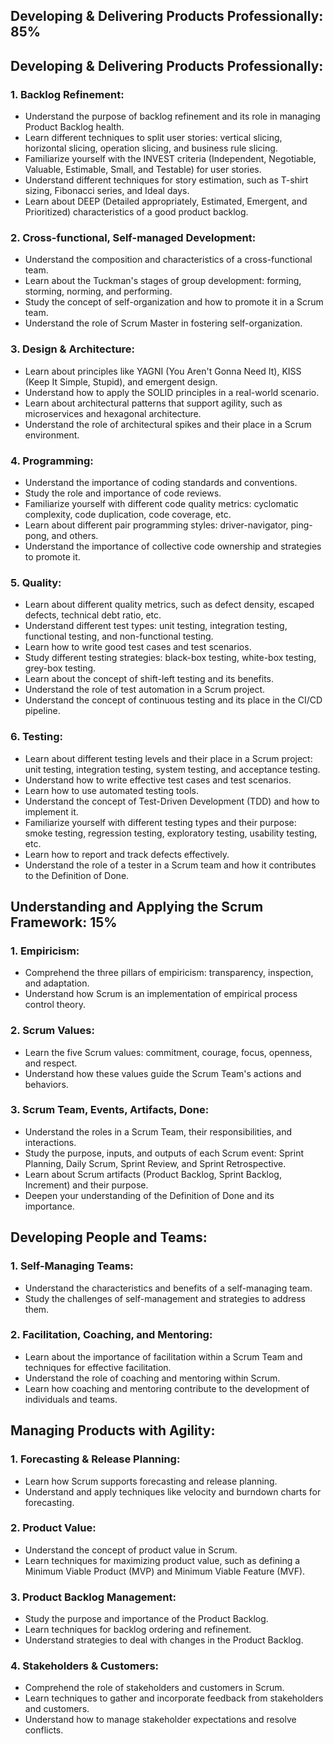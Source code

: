 ## Developing & Delivering Products Professionally: 85%

## Developing & Delivering Products Professionally:

### 1. Backlog Refinement:

- Understand the purpose of backlog refinement and its role in managing Product Backlog health.
- Learn different techniques to split user stories: vertical slicing, horizontal slicing, operation slicing, and business rule slicing.
- Familiarize yourself with the INVEST criteria (Independent, Negotiable, Valuable, Estimable, Small, and Testable) for user stories.
- Understand different techniques for story estimation, such as T-shirt sizing, Fibonacci series, and Ideal days.
- Learn about DEEP (Detailed appropriately, Estimated, Emergent, and Prioritized) characteristics of a good product backlog.

### 2. Cross-functional, Self-managed Development:

- Understand the composition and characteristics of a cross-functional team.
- Learn about the Tuckman's stages of group development: forming, storming, norming, and performing.
- Study the concept of self-organization and how to promote it in a Scrum team.
- Understand the role of Scrum Master in fostering self-organization.

### 3. Design & Architecture:

- Learn about principles like YAGNI (You Aren't Gonna Need It), KISS (Keep It Simple, Stupid), and emergent design.
- Understand how to apply the SOLID principles in a real-world scenario.
- Learn about architectural patterns that support agility, such as microservices and hexagonal architecture.
- Understand the role of architectural spikes and their place in a Scrum environment.

### 4. Programming:

- Understand the importance of coding standards and conventions.
- Study the role and importance of code reviews.
- Familiarize yourself with different code quality metrics: cyclomatic complexity, code duplication, code coverage, etc.
- Learn about different pair programming styles: driver-navigator, ping-pong, and others.
- Understand the importance of collective code ownership and strategies to promote it.

### 5. Quality:

- Learn about different quality metrics, such as defect density, escaped defects, technical debt ratio, etc.
- Understand different test types: unit testing, integration testing, functional testing, and non-functional testing.
- Learn how to write good test cases and test scenarios.
- Study different testing strategies: black-box testing, white-box testing, grey-box testing.
- Learn about the concept of shift-left testing and its benefits.
- Understand the role of test automation in a Scrum project.
- Understand the concept of continuous testing and its place in the CI/CD pipeline.

### 6. Testing:

- Learn about different testing levels and their place in a Scrum project: unit testing, integration testing, system testing, and acceptance testing.
- Understand how to write effective test cases and test scenarios.
- Learn how to use automated testing tools.
- Understand the concept of Test-Driven Development (TDD) and how to implement it.
- Familiarize yourself with different testing types and their purpose: smoke testing, regression testing, exploratory testing, usability testing, etc.
- Learn how to report and track defects effectively.
- Understand the role of a tester in a Scrum team and how it contributes to the Definition of Done.

## Understanding and Applying the Scrum Framework: 15%

### 1. Empiricism:

- Comprehend the three pillars of empiricism: transparency, inspection, and adaptation.
- Understand how Scrum is an implementation of empirical process control theory.

### 2. Scrum Values:

- Learn the five Scrum values: commitment, courage, focus, openness, and respect.
- Understand how these values guide the Scrum Team's actions and behaviors.

### 3. Scrum Team, Events, Artifacts, Done:

- Understand the roles in a Scrum Team, their responsibilities, and interactions.
- Study the purpose, inputs, and outputs of each Scrum event: Sprint Planning, Daily Scrum, Sprint Review, and Sprint Retrospective.
- Learn about Scrum artifacts (Product Backlog, Sprint Backlog, Increment) and their purpose.
- Deepen your understanding of the Definition of Done and its importance.

## Developing People and Teams:

### 1. Self-Managing Teams:

- Understand the characteristics and benefits of a self-managing team.
- Study the challenges of self-management and strategies to address them.

### 2. Facilitation, Coaching, and Mentoring:

- Learn about the importance of facilitation within a Scrum Team and techniques for effective facilitation.
- Understand the role of coaching and mentoring within Scrum.
- Learn how coaching and mentoring contribute to the development of individuals and teams.

## Managing Products with Agility:

### 1. Forecasting & Release Planning:

- Learn how Scrum supports forecasting and release planning.
- Understand and apply techniques like velocity and burndown charts for forecasting.

### 2. Product Value:

- Understand the concept of product value in Scrum.
- Learn techniques for maximizing product value, such as defining a Minimum Viable Product (MVP) and Minimum Viable Feature (MVF).

### 3. Product Backlog Management:

- Study the purpose and importance of the Product Backlog.
- Learn techniques for backlog ordering and refinement.
- Understand strategies to deal with changes in the Product Backlog.

### 4. Stakeholders & Customers:

- Comprehend the role of stakeholders and customers in Scrum.
- Learn techniques to gather and incorporate feedback from stakeholders and customers.
- Understand how to manage stakeholder expectations and resolve conflicts.
